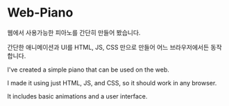 <h1>Web-Piano</h1>

웹에서 사용가능한 피아노를 간단히 만들어 봤습니다. 

간단한 애니메이션과 UI를 HTML, JS, CSS 만으로 만들어 어느 브라우저에서든 동작합니다.


I've created a simple piano that can be used on the web. 

I made it using just HTML, JS, and CSS, so it should work in any browser. 

It includes basic animations and a user interface.

